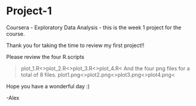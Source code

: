 # Project-1
Coursera - Exploratory Data Analysis - this is the week 1 project for the course.

Thank you for taking the time to review my first project!!

Please review the four R.scripts 
>plot_1.R<>plot_2.R<>plot_3.R<>plot_4.R<
And the four png files for a total of 8 files.
>plot1.png<>plot2.png<>plot3.png<>plot4.png<

Hope you have a wonderful day :)

-Alex
